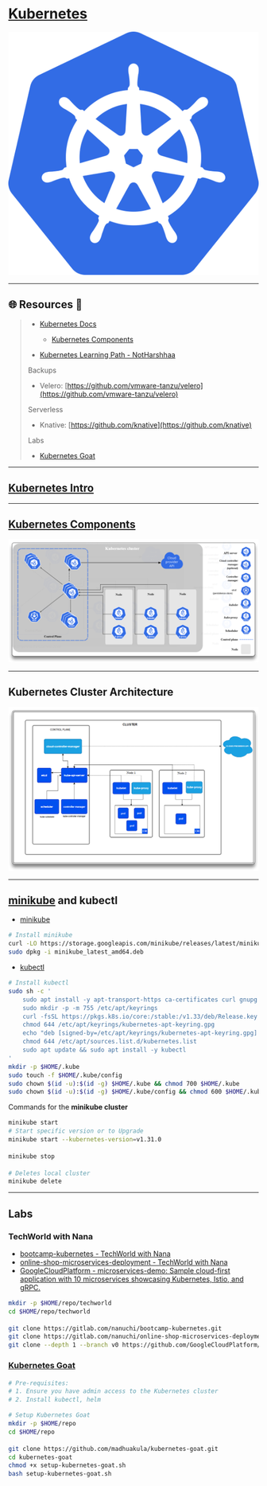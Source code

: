 # [Kubernetes](https://kubernetes.io/)

![kubernetes.io](.gitbook/assets/kubernetes-logo.png)

---

## 🌐 Resources 🔗

> - [Kubernetes Docs](https://kubernetes.io/docs/home/)
>   - [Kubernetes Components](https://kubernetes.io/docs/concepts/overview/components/)
>
> - [Kubernetes Learning Path - NotHarshhaa](https://github.com/NotHarshhaa/kubernetes-learning-path)
>
> Backups
>
> - Velero: [https://github.com/vmware-tanzu/velero](https://github.com/vmware-tanzu/velero)
>
> Serverless
>
> - Knative: [https://github.com/knative](https://github.com/knative)
>
> Labs
>
> - [Kubernetes Goat](https://madhuakula.com/kubernetes-goat/)

---

## [Kubernetes Intro](https://kubernetes.io/docs/concepts/overview/)







---

## [Kubernetes Components](https://kubernetes.io/docs/concepts/overview/components/)

![Kubernetes Components - kubernetes.io](.gitbook/assets/components-of-kubernetes.png)





---

## Kubernetes Cluster Architecture

![Kubernetes Cluster Architecture - kubernetes.io](.gitbook/assets/kubernetes-cluster-architecture.png)





---

## [minikube](https://minikube.sigs.k8s.io/docs/) and kubectl

- [minikube](https://minikube.sigs.k8s.io/docs/start/?arch=%2Flinux%2Fx86-64%2Fstable%2Fdebian+package)

```bash
# Install minikube
curl -LO https://storage.googleapis.com/minikube/releases/latest/minikube_latest_amd64.deb
sudo dpkg -i minikube_latest_amd64.deb
```

- [kubectl](https://kubernetes.io/docs/tasks/tools/install-kubectl-linux/#install-using-native-package-management)

```bash
# Install kubectl
sudo sh -c '
	sudo apt install -y apt-transport-https ca-certificates curl gnupg
	sudo mkdir -p -m 755 /etc/apt/keyrings
	curl -fsSL https://pkgs.k8s.io/core:/stable:/v1.33/deb/Release.key | gpg --dearmor -o /etc/apt/keyrings/kubernetes-apt-keyring.gpg
	chmod 644 /etc/apt/keyrings/kubernetes-apt-keyring.gpg
	echo "deb [signed-by=/etc/apt/keyrings/kubernetes-apt-keyring.gpg] https://pkgs.k8s.io/core:/stable:/v1.33/deb/ /" | sudo tee /etc/apt/sources.list.d/kubernetes.list
	chmod 644 /etc/apt/sources.list.d/kubernetes.list
	sudo apt update && sudo apt install -y kubectl
'
mkdir -p $HOME/.kube
sudo touch -f $HOME/.kube/config
sudo chown $(id -u):$(id -g) $HOME/.kube && chmod 700 $HOME/.kube
sudo chown $(id -u):$(id -g) $HOME/.kube/config && chmod 600 $HOME/.kube/config
```



Commands for the **minikube cluster**

```bash
minikube start
# Start specific version or to Upgrade
minikube start --kubernetes-version=v1.31.0

minikube stop

# Deletes local cluster
minikube delete
```



---

## Labs

### TechWorld with Nana

- [bootcamp-kubernetes - TechWorld with Nana](https://gitlab.com/nanuchi/bootcamp-kubernetes)
- [online-shop-microservices-deployment - TechWorld with Nana](https://gitlab.com/nanuchi/online-shop-microservices-deployment)
- [GoogleCloudPlatform - microservices-demo: Sample cloud-first application with 10 microservices showcasing Kubernetes, Istio, and gRPC.](https://github.com/GoogleCloudPlatform/microservices-demo)

```bash
mkdir -p $HOME/repo/techworld
cd $HOME/repo/techworld

git clone https://gitlab.com/nanuchi/bootcamp-kubernetes.git
git clone https://gitlab.com/nanuchi/online-shop-microservices-deployment.git
git clone --depth 1 --branch v0 https://github.com/GoogleCloudPlatform/microservices-demo.git
```

### [Kubernetes Goat](https://madhuakula.com/kubernetes-goat/)

```bash
# Pre-requisites:
# 1. Ensure you have admin access to the Kubernetes cluster
# 2. Install kubectl, helm
```

```bash
# Setup Kubernetes Goat
mkdir -p $HOME/repo
cd $HOME/repo

git clone https://github.com/madhuakula/kubernetes-goat.git
cd kubernetes-goat
chmod +x setup-kubernetes-goat.sh
bash setup-kubernetes-goat.sh
```

